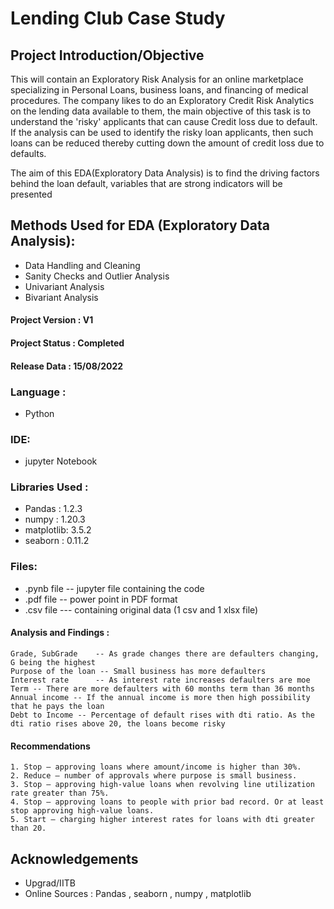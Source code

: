 # Lending Club Case Study

## Project Introduction/Objective
This will contain an Exploratory Risk Analysis for an online marketplace specializing in Personal Loans, business loans, and financing of medical procedures. The company likes to do an Exploratory Credit Risk Analytics on the lending data available to them, the main objective of this task is to understand the 'risky' applicants that can cause Credit loss due to default. If the analysis can be used to identify the risky loan applicants, then such loans can be reduced thereby cutting down the amount of credit loss due to defaults.

The aim of this EDA(Exploratory Data Analysis) is to find the driving factors behind the loan default, variables that are strong indicators will be presented

## Methods Used for EDA (Exploratory Data Analysis):
* Data Handling and Cleaning
* Sanity Checks and Outlier Analysis
* Univariant Analysis
* Bivariant Analysis


#### Project Version : V1
#### Project Status  : Completed
#### Release Data    : 15/08/2022

### Language : 
* Python

### IDE: 
* jupyter Notebook

### Libraries Used :
* Pandas : 1.2.3
* numpy : 1.20.3
* matplotlib: 3.5.2
* seaborn : 0.11.2

### Files: 
* .pynb file -- jupyter file containing the code
* .pdf file -- power point  in PDF format
* .csv file --- containing original data (1 csv and 1 xlsx file)

#### Analysis and Findings :
	Grade, SubGrade    -- As grade changes there are defaulters changing, G being the highest
	Purpose of the loan -- Small business has more defaulters
	Interest rate      -- As interest rate increases defaulters are moe 
	Term -- There are more defaulters with 60 months term than 36 months
	Annual income -- If the annual income is more then high possibility that he pays the loan
	Debt to Income -- Percentage of default rises with dti ratio. As the dti ratio rises above 20, the loans become risky

#### Recommendations 
	1. Stop – approving loans where amount/income is higher than 30%.
	2. Reduce – number of approvals where purpose is small business.
	3. Stop – approving high-value loans when revolving line utilization rate greater than 75%.
	4. Stop – approving loans to people with prior bad record. Or at least stop approving high-value loans.
	5. Start – charging higher interest rates for loans with dti greater than 20.

## Acknowledgements 
 - Upgrad/IITB
 - Online Sources : Pandas , seaborn , numpy , matplotlib
